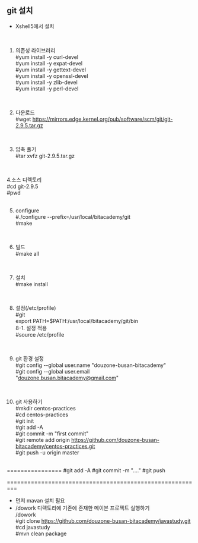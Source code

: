 ## git 설치   
  * Xshell5에서 설치   
<br>

1. 의존성 라이브러리   
   #yum install -y curl-devel   
   #yum install -y expat-devel   
   #yum install -y gettext-devel   
   #yum install -y openssl-devel   
   #yum install -y zlib-devel   
   #yum install -y perl-devel   
<br>

2. 다운로드   
   #wget https://mirrors.edge.kernel.org/pub/software/scm/git/git-2.9.5.tar.gz   
<br>

3. 압축 풀기   
  #tar xvfz git-2.9.5.tar.gz   
<br>

4.소스 디렉토리   
  #cd git-2.9.5   
  #pwd   
<br>

5. configure   
  #./configure --prefix=/usr/local/bitacademy/git   
  #make   
<br>

6. 빌드   
  #make all   
<br>

7. 설치   
  #make install   
<br>

8. 설정(/etc/profile)   
#git   
export PATH=$PATH:/usr/local/bitacademy/git/bin   
8-1. 설정 적용   
  #source /etc/profile   
<br>

9. git 환경 설정   
#git config --global user.name "douzone-busan-bitacademy"   
#git config --global user.email "douzone.busan.bitacademy@gmail.com"   
<br>

10. git 사용하기   
#mkdir centos-practices   
#cd centos-practices   
#git init   
#git add -A   
#git commit -m "first commit"   
#git remote add origin https://github.com/douzone-busan-bitacademy/centos-practices.git   
#git push -u origin master   
<br>
================   
#git add -A
#git commit -m "...."
#git push 


=========================================================   
* 먼저 mavan 설치 필요   
* /dowork 디렉토리에 기존에 존재한 메이븐 프로젝트 실행하기   
/dowork   
#git clone https://github.com/douzone-busan-bitacademy/javastudy.git   
#cd javastudy   
#mvn clean package   
